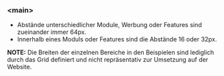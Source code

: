 ### &lt;main&gt;

- Abstände unterschiedlicher Module, Werbung oder Features sind zueinander immer 64px.
- Innerhalb eines Moduls oder Features sind die Abstände 16 oder 32px.
 
__NOTE:__ Die Breiten der einzelnen Bereiche in den Beispielen sind lediglich durch das Grid definiert und nicht repräsentativ zur Umsetzung auf der Website.
